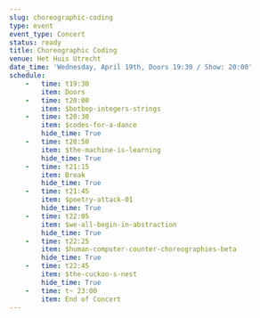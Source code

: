 ```yaml
---
slug: choreographic-coding
type: event
event_type: Concert
status: ready
title: Choreographic Coding
venue: Het Huis Utrecht
date_time: 'Wednesday, April 19th, Doors 19:30 / Show: 20:00'
schedule:
    -   time: t19:30
        item: Doors
    -   time: t20:00
        item: $botbop-integers-strings
    -   time: t20:30
        item: $codes-for-a-dance
        hide_time: True
    -   time: t20:50
        item: $the-machine-is-learning
        hide_time: True
    -   time: t21:15
        item: Break
        hide_time: True
    -   time: t21:45
        item: $poetry-attack-01
        hide_time: True
    -   time: t22:05
        item: $we-all-begin-in-abstraction
        hide_time: True
    -   time: t22:25
        item: $human-computer-counter-choreographies-beta
        hide_time: True
    -   time: t22:45
        item: $the-cuckoo-s-nest
        hide_time: True
    -   time: t~ 23:00
        item: End of Concert
---
```

